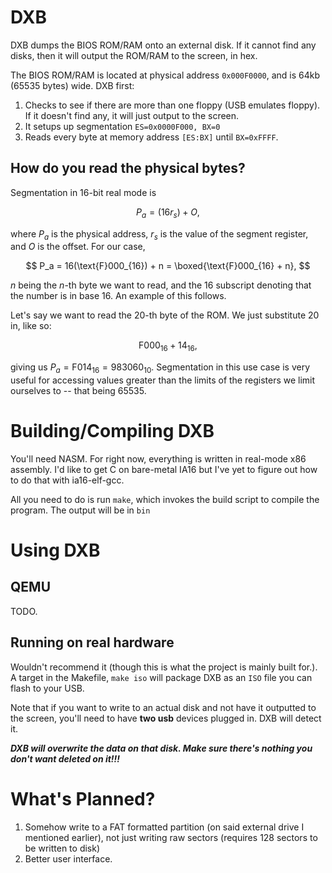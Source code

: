 # DXB
DXB dumps the BIOS ROM/RAM onto an external disk. If it cannot find any disks, then it will output
the ROM/RAM to the screen, in hex.

The BIOS ROM/RAM is located at physical address `0x000F0000`, and is 64kb (65535 bytes) wide. DXB
first:
1. Checks to see if there are more than one floppy (USB emulates floppy).
If it doesn't find any, it will just output to the screen.
2. It setups up segmentation `ES=0x0000F000, BX=0`
3. Reads every byte at memory address `[ES:BX]` until `BX=0xFFFF`.

## How do you read the physical bytes?
Segmentation in 16-bit real mode is

$$
P_a = (16r_s) + O,
$$

where $P_a$ is the physical address, $r_s$ is the value of the segment
register, and $O$ is the offset. For our case,

$$
P_a = 16(\text{F}000_{16}) + n = \boxed{\text{F}000_{16} + n},
$$

$n$ being the $n$-th byte we want to read, and the $16$ subscript denoting
that the number is in base 16. An example of this follows.

Let's say we want to read the $20$-th byte of the ROM. We just substitute
$20$ in, like so:

$$
\text{F}000_{16} + 14_{16},
$$

giving us $P_a = \text{F}014_{16} = 983060_\text{10}$. Segmentation in
this use case is very useful for accessing values greater than the limits
of the registers we limit ourselves to -- that being $65535$.

# Building/Compiling DXB
You'll need NASM. For right now, everything is written in real-mode x86
assembly. I'd like to get C on bare-metal IA16 but I've yet to figure out
how to do that with ia16-elf-gcc.

All you need to do is run `make`, which invokes the build script to
compile the program. The output will be in `bin`

# Using DXB
## QEMU
TODO.

## Running on real hardware
Wouldn't recommend it (though this is what the project is mainly built
for.). A target in the Makefile, `make iso` will package DXB as an `ISO`
file you can flash to your USB.

Note that if you want to write to an actual disk and not have it outputted
to the screen, you'll need to have **two usb** devices plugged in. DXB
will detect it.

***DXB will overwrite the data on that disk. Make sure there's nothing
you don't want deleted on it!!!***

# What's Planned?
1. Somehow write to a FAT formatted partition (on said external drive
I mentioned earlier), not just writing raw sectors (requires $128$
sectors to be written to disk)
2. Better user interface.
